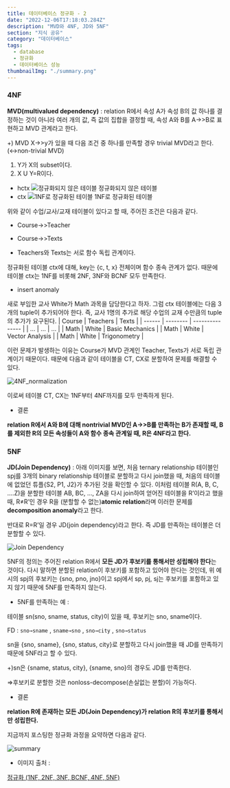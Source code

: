 ```yaml
---
title: 데이터베이스 정규화 - 2
date: "2022-12-06T17:18:03.284Z"
description: "MVD와 4NF, JD와 5NF"
section: "지식 공유" 
category: "데이터베이스"
tags:
  - database
  - 정규화
  - 데이터베이스 성능
thumbnailImg: "./summary.png"
---
```


### 4NF

**MVD(multivalued dependency)** : relation R에서 속성 A가 속성 B의 값 하나를 결정하는 것이 아니라 여러 개의 값, 즉 값의 집합을 결정할 때, 속성 A와 B를 A→>B로 표현하고 MVD 관계라고 한다.

+) MVD X→>y가 있을 때 다음 조건 중 하나를 만족할 경우 trivial MVD라고 한다.(↔non-trivial MVD)

1. Y가 X의 subset이다.
2. X U Y=R이다.

- hctx
  ![정규화되지 않은 테이블](non-normalization.jpg)
  정규화되지 않은 테이블
- ctx
  ![1NF로 정규화된 테이블](1NF_normalization.jpg)
  1NF로 정규화된 테이블

위와 같이 수업/교사/교재 테이블이 있다고 할 때, 주어진 조건은 다음과 같다.

<aside>

- Course→>Teacher

- Course→>Texts

- Teachers와 Texts는 서로 함수 독립 관계이다.
</aside>

정규화된 테이블 ctx에 대해, key는 {c, t, x} 전체이며 함수 종속 관계가 없다. 때문에 테이블 ctx는 1NF를 비롯해 2NF, 3NF와 BCNF 모두 만족한다.

- insert anomaly

새로 부임한 교사 White가 Math 과목을 담당한다고 하자. 그럼 ctx 테이블에는 다음 3개의 tuple이 추가되어야 한다. 즉, 교사 1명의 추가로 해당 수업의 교재 수만큼의 tuple의 추가가 요구된다.
| Course | Teachers | Texts |
| ------ | -------- | --------------- |
| … | … | … |
| Math | White | Basic Mechanics |
| Math | White | Vector Analysis |
| Math | White | Trigonometry |

이런 문제가 발생하는 이유는 Course가 MVD 관계인 Teacher, Texts가 서로 독립 관계이기 때문이다. 때문에 다음과 같이 테이블을 CT, CX로 분할하여 문제를 해결할 수 있다.

![4NF_normalization](4NF_normalization.jpg)

이로써 테이블 CT, CX는 1NF부터 4NF까지를 모두 만족하게 된다.

- 결론

**relation R에서 A와 B에 대해 nontrivial MVD인 A→>B를 만족하는 B가 존재할 때, B를 제외한 R의 모든 속성들이 A와 함수 종속 관계일 때, R은 4NF라고 한다.**

### 5NF

**JD(Join Dependency)** : 아래 이미지를 보면, 처음 ternary relationship 테이블인 spj를 3개의 binary relationship 테이블로 분할하고 다시 join했을 때, 처음의 테이블에 없었던 튜플{S2, P1, J2}가 추가된 것을 확인할 수 있다. 이처럼 테이블 R(A, B, C, ….Z)을 분할한 테이블 AB, BC, …, ZA을 다시 join하여 얻어진 테이블을 R’이라고 했을 때, R≠R’인 경우 R을 (분할할 수 없는)**atomic relation**라며 이러한 문제를 **decomposition anomaly**라고 한다.

반대로 R=R’일 경우 JD(join dependency)라고 한다. 즉 JD를 만족하는 테이블은 더 분할할 수 있다.

![Join Dependency](JD.jpg)

5NF의 정의는 주어진 relation R에서 **모든 JD가 후보키를 통해서만 성립해야 한다**는 것이다. 다시 말하면 분할된 relation이 후보키를 포함하고 있어야 한다는 것인데, 위 예시의 spj의 후보키는 {sno, pno, jno}이고 spj에서 sp, pj, sj는 후보키를 포함하고 있지 않기 때문에 5NF를 만족하지 않는다.

- 5NF를 만족하는 예 :

테이블 sn(sno, sname, status, city)이 있을 때, 후보키는 sno, sname이다.

FD : `sno→sname` , `sname→sno` , `sno→city` , `sno→status`

sn을 {sno, sname}, {sno, status, city}로 분할하고 다시 join했을 때 JD를 만족하기 때문에 5NF라고 할 수 있다.

+)sn은 {sname, status, city}, {sname, sno}의 경우도 JD를 만족한다.

⇒후보키로 분할한 것은 nonloss-decompose(손실없는 분할)이 가능하다.

- 결론

**relation R에 존재하는 모든 JD(Join Dependency)가 relation R의 후보키를 통해서만 성립한다.**

지금까지 포스팅한 정규화 과정을 요약하면 다음과 같다.

![summary](summary.png)

- 이미지 출처 :

[정규화 (1NF, 2NF, 3NF, BCNF, 4NF, 5NF)](https://velog.io/@wisdom-one/%EC%A0%95%EA%B7%9C%ED%99%94Normalization)
